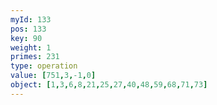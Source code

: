 ```yaml
---
myId: 133
pos: 133
key: 90
weight: 1
primes: 231
type: operation
value: [751,3,-1,0]
object: [1,3,6,8,21,25,27,40,48,59,68,71,73]
---
```

